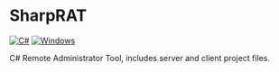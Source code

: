 # SharpRAT

[![C#](https://img.shields.io/badge/language-C%23-brightgreen.svg?style=plastic)](https://en.wikipedia.org/wiki/C_Sharp_(programming_language))
[![Windows](https://img.shields.io/badge/platform-Windows-0078d7.svg?style=plastic)](https://en.wikipedia.org/wiki/Microsoft_Windows)

C# Remote Administrator Tool, includes server and client project files.
